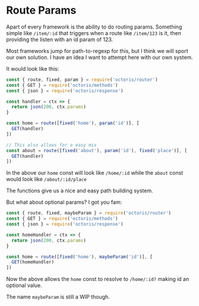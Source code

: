 # Route Params

Apart of every framework is the ability to do routing params. Something simple like `/item/:id` that triggers when a route like `/item/123` is it, then providing the listen with an id param of 123.

Most frameworks jump for path-to-regexp for this, but I think we will sport our own solution. I have an idea I want to attempt here with our own system.

It would look like this:

```js
const { route, fixed, param } = require('octoris/router')
const { GET } = require('octoris/methods')
const { json } = require('octoris/response')

const handler = ctx => {
  return json(200, ctx.params)
}

const home = route([fixed('home'), param('id')], [
  GET(handler)
])

// This also allows for a easy mix
const about = route([fixed('about'), param('id'), fixed('place')], [
  GET(handler)
])
```

In the above our `home` const will look like `/home/:id` while the `about` const would look like `/about/:id/place`

The functions give us a nice and easy path building system.

But what about optional params? I got you fam:

```js
const { route, fixed, maybeParam } = require('octoris/router')
const { GET } = require('octoris/methods')
const { json } = require('octoris/response')

const homeHandler = ctx => {
  return json(200, ctx.params)
}

const home = route([fixed('home'), maybeParam('id')], [
  GET(homeHandler)
])
```

Now the above allows the `home` const to resolve to `/home/:id?` making id an optional value.

The name `maybeParam` is still a WIP though.
